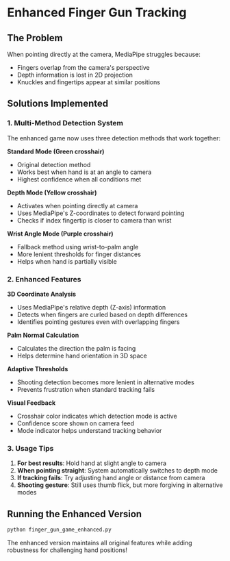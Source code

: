 # Enhanced Finger Gun Tracking

## The Problem
When pointing directly at the camera, MediaPipe struggles because:
- Fingers overlap from the camera's perspective
- Depth information is lost in 2D projection
- Knuckles and fingertips appear at similar positions

## Solutions Implemented

### 1. Multi-Method Detection System
The enhanced game now uses three detection methods that work together:

**Standard Mode (Green crosshair)**
- Original detection method
- Works best when hand is at an angle to camera
- Highest confidence when all conditions met

**Depth Mode (Yellow crosshair)**
- Activates when pointing directly at camera
- Uses MediaPipe's Z-coordinates to detect forward pointing
- Checks if index fingertip is closer to camera than wrist

**Wrist Angle Mode (Purple crosshair)**
- Fallback method using wrist-to-palm angle
- More lenient thresholds for finger distances
- Helps when hand is partially visible

### 2. Enhanced Features

**3D Coordinate Analysis**
- Uses MediaPipe's relative depth (Z-axis) information
- Detects when fingers are curled based on depth differences
- Identifies pointing gestures even with overlapping fingers

**Palm Normal Calculation**
- Calculates the direction the palm is facing
- Helps determine hand orientation in 3D space

**Adaptive Thresholds**
- Shooting detection becomes more lenient in alternative modes
- Prevents frustration when standard tracking fails

**Visual Feedback**
- Crosshair color indicates which detection mode is active
- Confidence score shown on camera feed
- Mode indicator helps understand tracking behavior

### 3. Usage Tips

1. **For best results**: Hold hand at slight angle to camera
2. **When pointing straight**: System automatically switches to depth mode
3. **If tracking fails**: Try adjusting hand angle or distance from camera
4. **Shooting gesture**: Still uses thumb flick, but more forgiving in alternative modes

## Running the Enhanced Version

```bash
python finger_gun_game_enhanced.py
```

The enhanced version maintains all original features while adding robustness for challenging hand positions!